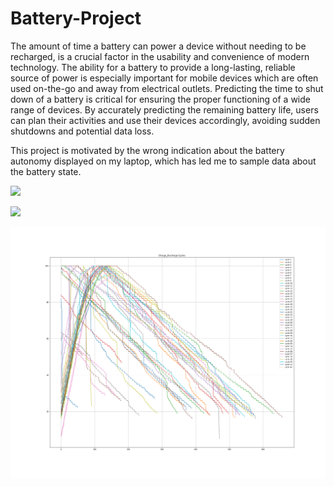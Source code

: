 # Battery-Project

The amount of time a battery can power a device without needing to be recharged, is a crucial factor in the usability and convenience of modern technology. The ability for a battery to provide a long-lasting, reliable source of power is especially important for mobile devices which are often used on-the-go and away from electrical outlets.
Predicting the time to shut down of a battery is critical for ensuring the proper functioning of a wide range of devices. By accurately predicting the remaining battery life, users can plan their activities and use their devices accordingly, avoiding sudden shutdowns and potential data loss.

This project is motivated by the wrong indication about the battery autonomy displayed on my laptop, which has led me to sample data about the battery state.

![](./assets/images/Problem_Framing.png)

![](./assets/images/Sampling_Period.png)

![](./assets/images/Charge_Discharge.png)